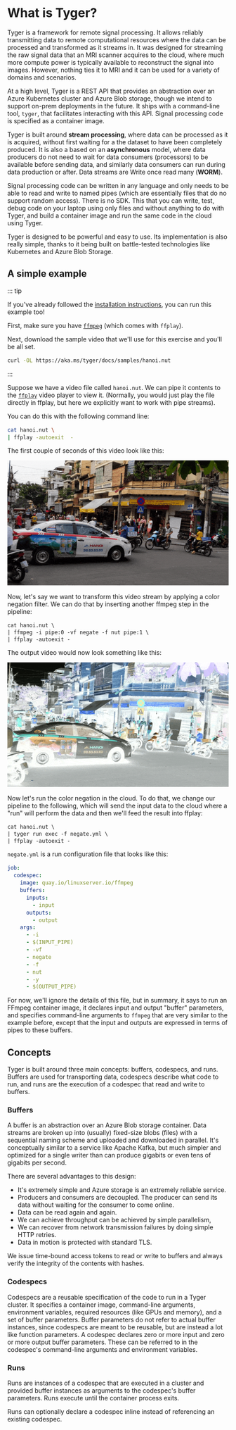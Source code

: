 # What is Tyger?

Tyger is a framework for remote signal processing. It allows reliably
transmitting data to remote computational resources where the data can be
processed and transformed as it streams in. It was designed for streaming the
raw signal data that an MRI scanner acquires to the cloud, where much more
compute power is typically available to reconstruct the signal into images.
However, nothing ties it to MRI and it can be used for a variety of domains and
scenarios.

At a high level, Tyger is a REST API that provides an abstraction over an Azure
Kubernetes cluster and Azure Blob storage, though we intend to support on-prem
deployments in the future. It ships with a command-line tool, `tyger`, that
facilitates interacting with this API. Signal processing code is specified as a
container image.

Tyger is built around **stream processing**, where data can be processed as it
is acquired, without first waiting for a the dataset to have been completely
produced. It is also a based on an **asynchronous** model, where data producers
do not need to wait for data consumers (processors) to be available before
sending data, and similarly data consumers can run during data production or
after. Data streams are Write once read many (**WORM**).

Signal processing code can be written in any language and only needs to be able
to read and write to named pipes (which are essentially files that do no support
random access). There is no SDK. This that you can write, test, debug code on
your laptop using only files and without anything to do with Tyger, and build a
container image and run the same code in the cloud using Tyger.

Tyger is designed to be powerful and easy to use. Its implementation is also
really simple, thanks to it being built on battle-tested technologies like
Kubernetes and Azure Blob Storage.

## A simple example

::: tip

If you've already followed the [installation instructions](installation.md), you
can run this example too!

First, make sure you have [`ffmpeg`](https://ffmpeg.org/download.html) (which
comes with `ffplay`).

Next, download the sample video that we'll use for this exercise and you'll be all set.

```bash
curl -OL https://aka.ms/tyger/docs/samples/hanoi.nut
```
:::

Suppose we have a video file called `hanoi.nut`. We can pipe it contents to the
[`ffplay`](https://ffmpeg.org/ffplay.html) video player to view it. (Normally, you would just
play the file directly in ffplay, but here we explicitly want to work with pipe
streams).

You can do this with the following command line:

```bash
cat hanoi.nut \
| ffplay -autoexit  -
```

The first couple of seconds of this video look like this:

![Original Video](hanoi.gif)

Now, let's say we want to transform this video stream by applying a color
negation filter. We can do that by inserting another ffmpeg step in the
pipeline:

```bash:line-numbers{2}
cat hanoi.nut \
| ffmpeg -i pipe:0 -vf negate -f nut pipe:1 \
| ffplay -autoexit -
```

The output video would now look something like this:

![Converted Video](hanoi_negated.gif)

Now let's run the color negation in the cloud. To do that, we change our
pipeline to the following, which will send the input data to the cloud where a
"run" will perform the data and then we'll feed the result into ffplay:

```bash:line-numbers{2}
cat hanoi.nut \
| tyger run exec -f negate.yml \
| ffplay -autoexit -
```

`negate.yml` is a run configuration file that looks like this:

```yaml
job:
  codespec:
    image: quay.io/linuxserver.io/ffmpeg
    buffers:
      inputs:
        - input
      outputs:
        - output
    args:
      - -i
      - $(INPUT_PIPE)
      - -vf
      - negate
      - -f
      - nut
      - -y
      - $(OUTPUT_PIPE)
```

For now, we'll ignore the details of this file, but in summary, it says to run
an FFmpeg container image, it declares input and output "buffer" parameters, and
specifies command-line arguments to `ffmpeg` that are very similar to the
example before, except that the input and outputs are expressed in terms of
pipes to these buffers.

## Concepts

Tyger is built around three main concepts: buffers, codespecs, and runs. Buffers
are used for transporting data, codespecs describe what code to run, and runs
are the execution of a codespec that read and write to buffers.

### Buffers

A buffer is an abstraction over an Azure Blob storage container. Data streams
are broken up into (usually) fixed-size blobs (files) with a sequential naming
scheme and uploaded and downloaded in parallel. It's conceptually similar to a
service like Apache Kafka, but much simpler and optimized for a single writer
than can produce gigabits or even tens of gigabits per second.

There are several advantages to this design:

- It's extremely simple and Azure storage is an extremely reliable service.
- Producers and consumers are decoupled. The producer can send its data without
  waiting for the consumer to come online.
- Data can be read again and again.
- We can achieve throughput can be achieved by simple parallelism,
- We can recover from network transmission failures by doing simple HTTP
  retries.
- Data in motion is protected with standard TLS.

We issue time-bound access tokens to read or write to buffers and always verify
the integrity of the contents with hashes.

### Codespecs

Codespecs are a reusable specification of the code to run in a Tyger cluster. It
specifies a container image, command-line arguments, environment variables,
required resources (like GPUs and memory), and a set of buffer parameters.
Buffer parameters do not refer to actual buffer instances, since codespecs are
meant to be reusable, but are instead a lot like function parameters. A codespec
declares zero or more input and zero or more output buffer parameters. These can
be referred to in the codespec's command-line arguments and environment
variables.

### Runs

Runs are instances of a codespec that are executed in a cluster and provided
buffer instances as arguments to the codespec's buffer parameters. Runs execute
until the container process exits.

Runs can optionally declare a codespec inline instead of referencing an existing
codespec.
